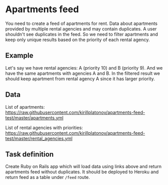 # Apartments feed

You need to create a feed of apartments for rent. Data about apartments provided by multiple rental agencies and may contain duplicates. A user shouldn't see duplicates in the feed. So we need to filter apartments and keep only unique results based on the priority of each rental agency.

## Example

Let's say we have rental agencies: A (priority 10) and B (priority 9). And we have the same apartments with agencies A and B. In the filtered result we should keep apartment from rental agency A since it has larger priority.

## Data

List of apartments: https://raw.githubusercontent.com/kirillplatonov/apartments-feed-test/master/apartments.yml

List of rental agencies with priorities: https://raw.githubusercontent.com/kirillplatonov/apartments-feed-test/master/rental_agencies.yml

## Task definition

Create Ruby on Rails app which will load data using links above and return apartments feed without duplicates. It should be deployed to Heroku and return feed as a table under `/feed` route.
